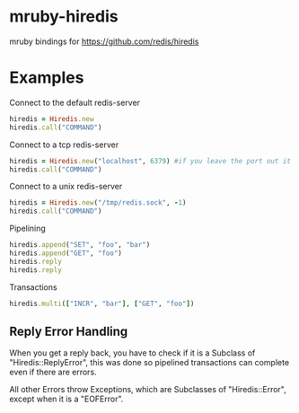 # mruby-hiredis
mruby bindings for https://github.com/redis/hiredis

Examples
========

Connect to the default redis-server
```ruby
hiredis = Hiredis.new
hiredis.call("COMMAND")
```

Connect to a tcp redis-server
```ruby
hiredis = Hiredis.new("localhost", 6379) #if you leave the port out it defaults to 6379
hiredis.call("COMMAND")
```

Connect to a unix redis-server
```ruby
hiredis = Hiredis.new("/tmp/redis.sock", -1)
hiredis.call("COMMAND")
```

Pipelining
```ruby
hiredis.append("SET", "foo", "bar")
hiredis.append("GET", "foo")
hiredis.reply
hiredis.reply
```

Transactions
```ruby
hiredis.multi(["INCR", "bar"], ["GET", "foo"])
```

Reply Error Handling
--------------

When you get a reply back, you have to check if it is a Subclass of "Hiredis::ReplyError", this was done so pipelined transactions can complete even if there are errors.

All other Errors throw Exceptions, which are Subclasses of "Hiredis::Error", except when it is a "EOFError".
